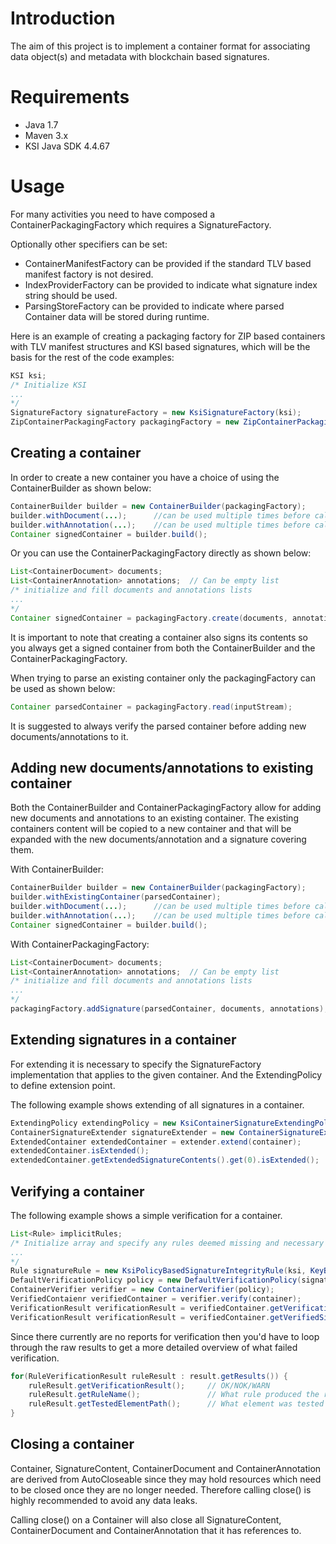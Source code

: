 # Introduction

The aim of this project is to implement a container format for associating data object(s) and metadata with blockchain based signatures. 

# Requirements

* Java 1.7
* Maven 3.x 
* KSI Java SDK 4.4.67

# Usage

For many activities you need to have composed a ContainerPackagingFactory which requires a SignatureFactory.

Optionally other specifiers can be set:
* ContainerManifestFactory can be provided if the standard TLV based manifest factory is not desired.
* IndexProviderFactory can be provided to indicate what signature index string should be used.
* ParsingStoreFactory can be provided to indicate where parsed Container data will be stored during runtime.

Here is an example of creating a packaging factory for ZIP based containers with TLV manifest structures and KSI based signatures, which will be the basis for the rest of the code examples:

```java
KSI ksi;
/* Initialize KSI
...
*/
SignatureFactory signatureFactory = new KsiSignatureFactory(ksi);
ZipContainerPackagingFactory packagingFactory = new ZipContainerPackagingFactoryBuilder().withSignatureFactory(signatureFactory).build();
```
## Creating a container

In order to create a new container you have a choice of using the ContainerBuilder as shown below:

```java
ContainerBuilder builder = new ContainerBuilder(packagingFactory);
builder.withDocument(...);      //can be used multiple times before calling build()
builder.withAnnotation(...);    //can be used multiple times before calling build()  or can be omitted
Container signedContainer = builder.build();
```

Or you can use the ContainerPackagingFactory directly as shown below:

```java
List<ContainerDocument> documents;
List<ContainerAnnotation> annotations;  // Can be empty list
/* initialize and fill documents and annotations lists
...
*/
Container signedContainer = packagingFactory.create(documents, annotations);
```

It is important to note that creating a container also signs its contents so you always get a signed container from both the ContainerBuilder and the ContainerPackagingFactory.

When trying to parse an existing container only the packagingFactory can be used as shown below:

```java
Container parsedContainer = packagingFactory.read(inputStream);
```

It is suggested to always verify the parsed container before adding new documents/annotations to it.

## Adding new documents/annotations to existing container

Both the ContainerBuilder and ContainerPackagingFactory allow for adding new documents and annotations to an existing container.
The existing containers content will be copied to a new container and that will be expanded with the new documents/annotation and a signature covering them.

With ContainerBuilder:

```java
ContainerBuilder builder = new ContainerBuilder(packagingFactory);
builder.withExistingContainer(parsedContainer);
builder.withDocument(...);      //can be used multiple times before calling build()
builder.withAnnotation(...);    //can be used multiple times before calling build()  or can be omitted
Container signedContainer = builder.build();
```

With ContainerPackagingFactory:

```java
List<ContainerDocument> documents;
List<ContainerAnnotation> annotations;  // Can be empty list
/* initialize and fill documents and annotations lists
...
*/
packagingFactory.addSignature(parsedContainer, documents, annotations);
```

## Extending signatures in a container

For extending it is necessary to specify the SignatureFactory implementation that applies to the given container. 
And the ExtendingPolicy to define extension point.

The following example shows extending of all signatures in a container.

```java
ExtendingPolicy extendingPolicy = new KsiContainerSignatureExtendingPolicy(ksi)
ContainerSignatureExtender signatureExtender = new ContainerSignatureExtender(signatureFactory, extendingPolicy)
ExtendedContainer extendedContainer = extender.extend(container);
extendedContainer.isExtended();
extendedContainer.getExtendedSignatureContents().get(0).isExtended();

```

## Verifying a container

The following example shows a simple verification for a container.

```java
List<Rule> implicitRules;
/* Initialize array and specify any rules deemed missing and necessary from the DefaultVerificationPolicy
...
*/
Rule signatureRule = new KsiPolicyBasedSignatureIntegrityRule(ksi, KeyBasedVerificationPolicy());
DefaultVerificationPolicy policy = new DefaultVerificationPolicy(signatureRule, new MimeTypeIntegrityRule(packagingFactory), implicitRules);
ContainerVerifier verifier = new ContainerVerifier(policy);
VerifiedContaienr verifiedContainer = verifier.verify(container);
VerificationResult verificationResult = verifiedContainer.getVerificationResult(); // OK/NOK/WARN
VerificationResult verificationResult = verifiedContainer.getVerifiedSignatureContents().get(0).getVerificationResult(); // OK/NOK/WARN
```

Since there currently are no reports for verification then you'd have to loop through the raw results to get a more detailed overview of what failed verification.

```java
for(RuleVerificationResult ruleResult : result.getResults()) {
    ruleResult.getVerificationResult();     // OK/NOK/WARN
    ruleResult.getRuleName();               // What rule produced the result
    ruleResult.getTestedElementPath();      // What element was tested for the result.
}
```

## Closing a container

Container, SignatureContent, ContainerDocument and ContainerAnnotation are derived from AutoCloseable since they may hold resources which need to be closed once they are no longer needed.
Therefore calling close() is highly recommended to avoid any data leaks.

Calling close() on a Container will also close all SignatureContent, ContainerDocument and ContainerAnnotation that it has references to.